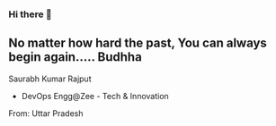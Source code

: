 ### Hi there 👋
## No matter how hard the past, You can always begin again..... Budhha

Saurabh Kumar Rajput

- DevOps Engg@Zee - Tech & Innovation

From: Uttar Pradesh

<!--
**skrgithubacc/skrgithubacc** is a ✨ _special_ ✨ repository because its `README.md` (this file) appears on your GitHub profile.

Here are some ideas to get you started:

- 🔭 I’m currently working on ...
- 🌱 I’m currently learning ...
- 👯 I’m looking to collaborate on ...
- 🤔 I’m looking for help with ...
- 💬 Ask me about ...
- 📫 How to reach me: ...
- 😄 Pronouns: ...
- ⚡ Fun fact: ...
-->
